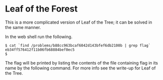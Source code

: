 # Leaf of the Forest

This is a more complicated version of Leaf of the Tree; it can be solved in the same manner. 

In the web shell run the following.

```
$ cat `find /problems/b88cc963bcaf6042d143bfef6db2100b | grep flag`
eb34ff576412f11b06fb68884bef0ec5
$
```

The flag will be printed by listing the contents of the file containing flag in its name by the following command. For more info see the write-up for Leaf of the Tree.